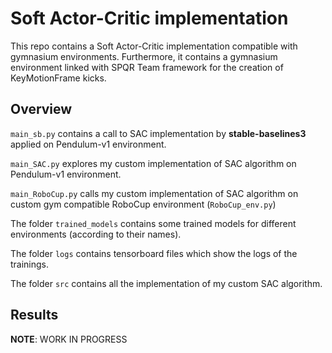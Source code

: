 # Soft Actor-Critic implementation

This repo contains a Soft Actor-Critic implementation compatible with gymnasium environments. Furthermore, it contains a gymnasium environment linked with SPQR Team framework for the creation of KeyMotionFrame kicks.

## Overview
`main_sb.py` contains a call to SAC implementation by **stable-baselines3** applied on Pendulum-v1 environment.

`main_SAC.py` explores my custom implementation of SAC algorithm on Pendulum-v1 environment.

`main_RoboCup.py` calls my custom implementation of SAC algorithm on custom gym compatible RoboCup environment (`RoboCup_env.py`)

The folder `trained_models` contains some trained models for different environments (according to their names).

The folder `logs` contains tensorboard files which show the logs of the trainings.

The folder `src` contains all the implementation of my custom SAC algorithm.

## Results
**NOTE**: WORK IN PROGRESS

